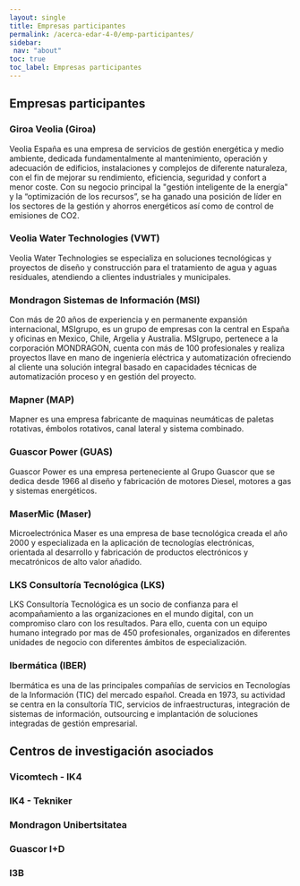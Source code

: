 ```yaml
---
layout: single
title: Empresas participantes
permalink: /acerca-edar-4-0/emp-participantes/
sidebar:
 nav: "about"
toc: true
toc_label: Empresas participantes
---
```

## Empresas participantes

### Giroa Veolia (Giroa)

Veolia España es una empresa de servicios de gestión energética y medio ambiente, dedicada fundamentalmente al mantenimiento, operación y adecuación de edificios, instalaciones y complejos de diferente naturaleza, con el fin de mejorar su rendimiento, eficiencia, seguridad y confort a menor coste. Con su negocio principal la "gestión inteligente de la energía" y la “optimización de los recursos”,  se ha ganado una posición de líder en los sectores de la gestión y ahorros energéticos así como de control de emisiones de CO2.

### Veolia Water Technologies (VWT)

Veolia Water Technologies se especializa en soluciones tecnológicas y proyectos de diseño y construcción para el tratamiento de agua y aguas residuales, atendiendo a clientes industriales y municipales.

### Mondragon Sistemas de Información (MSI)

Con más de 20 años de experiencia y en permanente expansión internacional, MSIgrupo, es un grupo de empresas con la central en España y oficinas en Mexico, Chile, Argelia y Australia. MSIgrupo, pertenece a la corporación MONDRAGON, cuenta con más de 100 profesionales y realiza proyectos llave en mano de ingeniería eléctrica y automatización ofreciendo al cliente una solución integral basado en capacidades técnicas de automatización proceso y en gestión del proyecto.

### Mapner (MAP)

Mapner es una empresa fabricante de maquinas neumáticas de paletas rotativas, émbolos rotativos, canal lateral y sistema combinado.

### Guascor Power (GUAS)

Guascor Power es una empresa perteneciente al Grupo Guascor que se dedica desde 1966 al diseño y fabricación de motores Diesel, motores a gas y sistemas energéticos.

### MaserMic (Maser)

Microelectrónica Maser es una empresa de base tecnológica creada el año 2000 y especializada en la aplicación de tecnologías electrónicas, orientada al desarrollo y fabricación de productos electrónicos y mecatrónicos de alto valor añadido.

### LKS Consultoría Tecnológica (LKS)

LKS Consultoría Tecnológica es un socio de confianza para el acompañamiento a las organizaciones en el mundo digital, con un compromiso claro con los resultados. Para ello, cuenta con un equipo humano integrado por mas de 450 profesionales, organizados en diferentes unidades de negocio con diferentes ámbitos de especialización.

### Ibermática (IBER)

Ibermática es una de las principales compañías de servicios en Tecnologías de la Información (TIC) del mercado español. Creada en 1973, su actividad se centra en la consultoría TIC, servicios de infraestructuras, integración de sistemas de información, outsourcing e implantación de soluciones integradas de gestión empresarial.

## Centros de investigación asociados

### Vicomtech - IK4

### IK4 - Tekniker

### Mondragon Unibertsitatea

### Guascor I+D

### I3B
